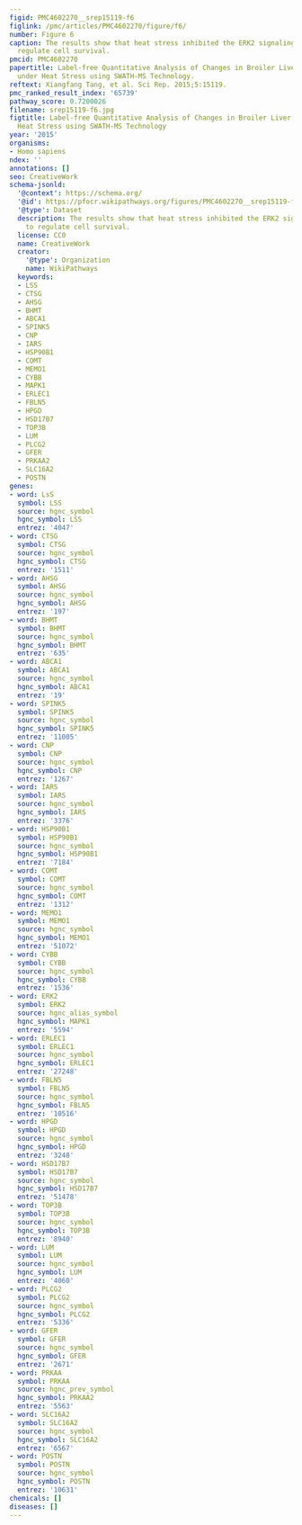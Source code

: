 ```yaml
---
figid: PMC4602270__srep15119-f6
figlink: /pmc/articles/PMC4602270/figure/f6/
number: Figure 6
caption: The results show that heat stress inhibited the ERK2 signaling pathway to
  regulate cell survival.
pmcid: PMC4602270
papertitle: Label-free Quantitative Analysis of Changes in Broiler Liver Proteins
  under Heat Stress using SWATH-MS Technology.
reftext: Xiangfang Tang, et al. Sci Rep. 2015;5:15119.
pmc_ranked_result_index: '65739'
pathway_score: 0.7200026
filename: srep15119-f6.jpg
figtitle: Label-free Quantitative Analysis of Changes in Broiler Liver Proteins under
  Heat Stress using SWATH-MS Technology
year: '2015'
organisms:
- Homo sapiens
ndex: ''
annotations: []
seo: CreativeWork
schema-jsonld:
  '@context': https://schema.org/
  '@id': https://pfocr.wikipathways.org/figures/PMC4602270__srep15119-f6.html
  '@type': Dataset
  description: The results show that heat stress inhibited the ERK2 signaling pathway
    to regulate cell survival.
  license: CC0
  name: CreativeWork
  creator:
    '@type': Organization
    name: WikiPathways
  keywords:
  - LSS
  - CTSG
  - AHSG
  - BHMT
  - ABCA1
  - SPINK5
  - CNP
  - IARS
  - HSP90B1
  - COMT
  - MEMO1
  - CYBB
  - MAPK1
  - ERLEC1
  - FBLN5
  - HPGD
  - HSD17B7
  - TOP3B
  - LUM
  - PLCG2
  - GFER
  - PRKAA2
  - SLC16A2
  - POSTN
genes:
- word: LsS
  symbol: LSS
  source: hgnc_symbol
  hgnc_symbol: LSS
  entrez: '4047'
- word: CTSG
  symbol: CTSG
  source: hgnc_symbol
  hgnc_symbol: CTSG
  entrez: '1511'
- word: AHSG
  symbol: AHSG
  source: hgnc_symbol
  hgnc_symbol: AHSG
  entrez: '197'
- word: BHMT
  symbol: BHMT
  source: hgnc_symbol
  hgnc_symbol: BHMT
  entrez: '635'
- word: ABCA1
  symbol: ABCA1
  source: hgnc_symbol
  hgnc_symbol: ABCA1
  entrez: '19'
- word: SPINK5
  symbol: SPINK5
  source: hgnc_symbol
  hgnc_symbol: SPINK5
  entrez: '11005'
- word: CNP
  symbol: CNP
  source: hgnc_symbol
  hgnc_symbol: CNP
  entrez: '1267'
- word: IARS
  symbol: IARS
  source: hgnc_symbol
  hgnc_symbol: IARS
  entrez: '3376'
- word: HSP90B1
  symbol: HSP90B1
  source: hgnc_symbol
  hgnc_symbol: HSP90B1
  entrez: '7184'
- word: COMT
  symbol: COMT
  source: hgnc_symbol
  hgnc_symbol: COMT
  entrez: '1312'
- word: MEMO1
  symbol: MEMO1
  source: hgnc_symbol
  hgnc_symbol: MEMO1
  entrez: '51072'
- word: CYBB
  symbol: CYBB
  source: hgnc_symbol
  hgnc_symbol: CYBB
  entrez: '1536'
- word: ERK2
  symbol: ERK2
  source: hgnc_alias_symbol
  hgnc_symbol: MAPK1
  entrez: '5594'
- word: ERLEC1
  symbol: ERLEC1
  source: hgnc_symbol
  hgnc_symbol: ERLEC1
  entrez: '27248'
- word: FBLN5
  symbol: FBLN5
  source: hgnc_symbol
  hgnc_symbol: FBLN5
  entrez: '10516'
- word: HPGD
  symbol: HPGD
  source: hgnc_symbol
  hgnc_symbol: HPGD
  entrez: '3248'
- word: HSD17B7
  symbol: HSD17B7
  source: hgnc_symbol
  hgnc_symbol: HSD17B7
  entrez: '51478'
- word: TOP3B
  symbol: TOP3B
  source: hgnc_symbol
  hgnc_symbol: TOP3B
  entrez: '8940'
- word: LUM
  symbol: LUM
  source: hgnc_symbol
  hgnc_symbol: LUM
  entrez: '4060'
- word: PLCG2
  symbol: PLCG2
  source: hgnc_symbol
  hgnc_symbol: PLCG2
  entrez: '5336'
- word: GFER
  symbol: GFER
  source: hgnc_symbol
  hgnc_symbol: GFER
  entrez: '2671'
- word: PRKAA
  symbol: PRKAA
  source: hgnc_prev_symbol
  hgnc_symbol: PRKAA2
  entrez: '5563'
- word: SLC16A2
  symbol: SLC16A2
  source: hgnc_symbol
  hgnc_symbol: SLC16A2
  entrez: '6567'
- word: POSTN
  symbol: POSTN
  source: hgnc_symbol
  hgnc_symbol: POSTN
  entrez: '10631'
chemicals: []
diseases: []
---
```

